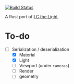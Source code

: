 [![Build Status](https://travis-ci.com/9999years/ray-marcher.svg?branch=master)](https://travis-ci.com/9999years/ray-marcher)

A Rust port of [I C the Light][i-c-the-light].

# To-do

- [ ] Serialization / deserialization
  - [x] Material
  - [x] Light
  - [ ] Viewport (under `cameras`)
  - [ ] Render
  - [ ] geometry

[i-c-the-light]: https://github.com/9999years/i-c-the-light
